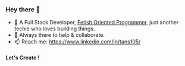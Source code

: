 ### Hey there 👋

- 💬 A Full Stack Developer, [Fetish Oriented Programmer](https://typicalprogrammer.com/fetish-oriented-programming), just another techie who loves building things.
- 👯 Always there to help & collaborate.
- 📫 Reach me: https://www.linkedin.com/in/tans105/

#### Let's Create ! 
